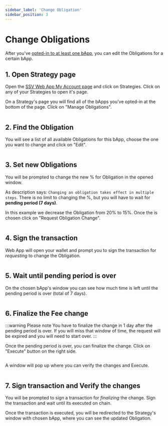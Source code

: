 ```yaml
---
sidebar_label: 'Change Obligation'
sidebar_position: 3
---
```


# Change Obligations

After you've [opted-in to at least one bApp](/gitbook-docs/docs/based-applications/user-guides/obligation-features/opt-in-to-bapp.md), you can edit the Obligations for a certain bApp.

## 1. Open Strategy page

Open the [SSV Web App My Account page](https://app.ssv.network/account/my-strategies) and click on Strategies. Click on any of your Strategies to open it's page.

On a Strategy's page you will find all of the bApps you've opted-in at the bottom of the page. Click on "Manage Obligations".

<div style={{ textAlign: 'center', width: '100%', margin: '0 auto' }}>
  <img src="/img/change-obligation-1.png" alt="" />
</div>

## 2. Find the Obligation

You will see a list of all available Obligations for this bApp, choose the one you want to change and click on "Edit".

<div style={{ textAlign: 'center', width: '100%', margin: '0 auto' }}>
  <img src="/img/change-obligation-2.png" alt="" />
</div>

## 3. Set new Obligations

You will be prompted to change the new % for Obligation in the opened window.

As description says: `Changing an obligation takes effect in multiple steps`. There is no limit to changing the %, but you will have to wait for **pending period (7 days)**.

In this example we decrease the Obligation from 20% to 15%. Once the is chosen click on "Request Obligation Change".

<div style={{ textAlign: 'center', width: '60%', margin: '0 auto' }}>
  <img src="/img/change-obligation-3.png" alt="" />
</div>

## 4. Sign the transaction

Web App will open your wallet and prompt you to sign the transaction for *requesting* to change the Obligation.

<div style={{ textAlign: 'center', width: '50%', margin: '0 auto' }}>
  <img src="/img/change-obligation-4.png" alt="" />
</div>

## 5. Wait until pending period is over

On the chosen bApp's window you can see how much time is left until the pending period is over (total of 7 days).

<div style={{ textAlign: 'center', width: '100%', margin: '0 auto' }}>
  <img src="/img/change-obligation-5.png" alt="" />
</div>

## 6. Finalize the Fee change

:::warning Please note 
You have to finalize the change in 1 day after the pending period is over. If you will miss that window of time, the request will be expired and you will need to start over.
:::

Once the pending period is over, you can finalize the change. Click on "Execute" button on the right side.

<div style={{ textAlign: 'center', width: '100%', margin: '0 auto' }}>
  <img src="/img/change-obligation-6.png" alt="" />
</div>

A window will pop up where you can verify the changes and Execute.
<div style={{ textAlign: 'center', width: '50%', margin: '0 auto' }}>
  <img src="/img/change-obligation-7.png" alt="" />
</div>

## 7. Sign transaction and Verify the changes

You will be prompted to sign a transaction for *finalizing* the change. Sign the transaction and wait until its executed on chain.

Once the transaction is executed, you will be redirected to the Strategy's window with chosen bApp, where you can see the updated Obligation.

<div style={{ textAlign: 'center', width: '100%', margin: '0 auto' }}>
  <img src="/img/change-obligation-8.png" alt="" />
</div>